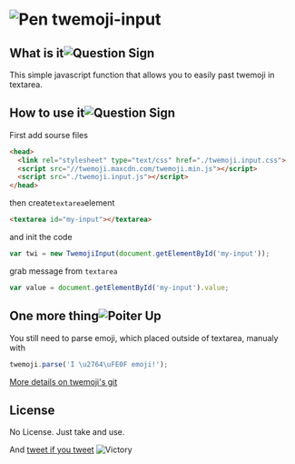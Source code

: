 ![Pen](https://twemoji.maxcdn.com/36x36/2712.png) twemoji-input
=============

## What is it![Question Sign](https://twemoji.maxcdn.com/16x16/2754.png)

This simple javascript function that allows you to easily past twemoji in textarea.


## How to use it![Question Sign](https://twemoji.maxcdn.com/16x16/2754.png)

First add sourse files 
```html
<head>
  <link rel="stylesheet" type="text/css" href="./twemoji.input.css">
  <script src="//twemoji.maxcdn.com/twemoji.min.js"></script>
  <script src="./twemoji.input.js"></script>
</head>
```

then create<code>textarea</code>element

```html
<textarea id="my-input"></textarea>
```

and init the code

```javascript
var twi = new TwemojiInput(document.getElementById('my-input'));
```

grab message from <code>textarea</code>
```javascript
var value = document.getElementById('my-input').value;
```


## One more thing![Poiter Up](https://twemoji.maxcdn.com/36x36/261d.png)

You still need to parse emoji, which placed outside of textarea, manualy with 
```javascript
twemoji.parse('I \u2764\uFE0F emoji!');
```

[More details on twemoji's git](https://github.com/twitter/twemoji)

## License 

No License. Just take and use. 

And [tweet if you tweet](https://twitter.com/intent/tweet?url=https://github.com/LevchenkoD/twemoji-input&text=The%20thing%20that%20helps%20use%20twemoji%20on%20any%20website%20%F0%9F%91%8C%20&hashtags=twemojiInput,twemoji,emoji) ![Victory](https://twemoji.maxcdn.com/16x16/270c.png)

